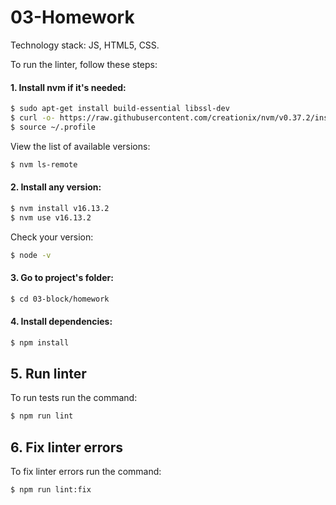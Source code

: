 # 03-Homework

Technology stack: JS, HTML5, CSS.

To run the linter, follow these steps:

#### 1. Install nvm if it's needed:

```sh
$ sudo apt-get install build-essential libssl-dev
$ curl -o- https://raw.githubusercontent.com/creationix/nvm/v0.37.2/install.sh | bash
$ source ~/.profile
```

View the list of available versions:

```sh
$ nvm ls-remote
```

#### 2. Install any version:

```sh
$ nvm install v16.13.2
$ nvm use v16.13.2
```

Check your version:

```sh
$ node -v
```

#### 3. Go to project's folder:

```sh
$ cd 03-block/homework
```

#### 4. Install dependencies:

```sh
$ npm install
```

## 5. Run linter

To run tests run the command:
```sh
$ npm run lint
```

## 6. Fix linter errors

To fix linter errors run the command:
```sh
$ npm run lint:fix
```
